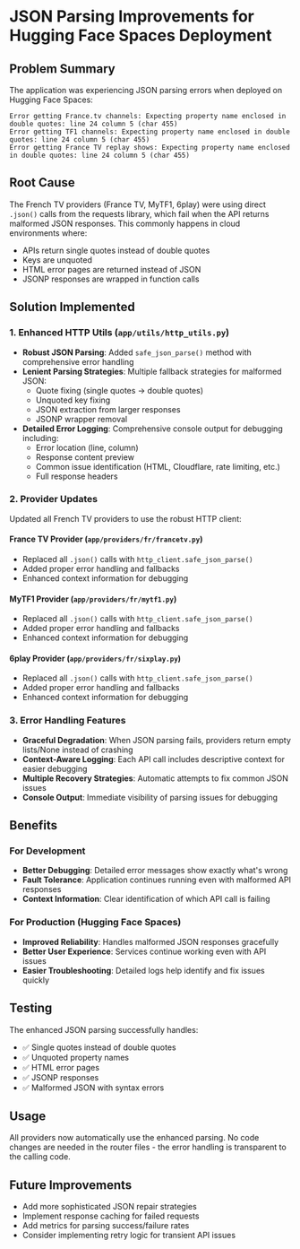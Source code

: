 # JSON Parsing Improvements for Hugging Face Spaces Deployment

## Problem Summary
The application was experiencing JSON parsing errors when deployed on Hugging Face Spaces:
```
Error getting France.tv channels: Expecting property name enclosed in double quotes: line 24 column 5 (char 455)
Error getting TF1 channels: Expecting property name enclosed in double quotes: line 24 column 5 (char 455)
Error getting France TV replay shows: Expecting property name enclosed in double quotes: line 24 column 5 (char 455)
```

## Root Cause
The French TV providers (France TV, MyTF1, 6play) were using direct `.json()` calls from the requests library, which fail when the API returns malformed JSON responses. This commonly happens in cloud environments where:
- APIs return single quotes instead of double quotes
- Keys are unquoted
- HTML error pages are returned instead of JSON
- JSONP responses are wrapped in function calls

## Solution Implemented

### 1. Enhanced HTTP Utils (`app/utils/http_utils.py`)
- **Robust JSON Parsing**: Added `safe_json_parse()` method with comprehensive error handling
- **Lenient Parsing Strategies**: Multiple fallback strategies for malformed JSON:
  - Quote fixing (single quotes → double quotes)
  - Unquoted key fixing
  - JSON extraction from larger responses
  - JSONP wrapper removal
- **Detailed Error Logging**: Comprehensive console output for debugging including:
  - Error location (line, column)
  - Response content preview
  - Common issue identification (HTML, Cloudflare, rate limiting, etc.)
  - Full response headers

### 2. Provider Updates
Updated all French TV providers to use the robust HTTP client:

#### France TV Provider (`app/providers/fr/francetv.py`)
- Replaced all `.json()` calls with `http_client.safe_json_parse()`
- Added proper error handling and fallbacks
- Enhanced context information for debugging

#### MyTF1 Provider (`app/providers/fr/mytf1.py`)
- Replaced all `.json()` calls with `http_client.safe_json_parse()`
- Added proper error handling and fallbacks
- Enhanced context information for debugging

#### 6play Provider (`app/providers/fr/sixplay.py`)
- Replaced all `.json()` calls with `http_client.safe_json_parse()`
- Added proper error handling and fallbacks
- Enhanced context information for debugging

### 3. Error Handling Features
- **Graceful Degradation**: When JSON parsing fails, providers return empty lists/None instead of crashing
- **Context-Aware Logging**: Each API call includes descriptive context for easier debugging
- **Multiple Recovery Strategies**: Automatic attempts to fix common JSON issues
- **Console Output**: Immediate visibility of parsing issues for debugging

## Benefits

### For Development
- **Better Debugging**: Detailed error messages show exactly what's wrong
- **Fault Tolerance**: Application continues running even with malformed API responses
- **Context Information**: Clear identification of which API call is failing

### For Production (Hugging Face Spaces)
- **Improved Reliability**: Handles malformed JSON responses gracefully
- **Better User Experience**: Services continue working even with API issues
- **Easier Troubleshooting**: Detailed logs help identify and fix issues quickly

## Testing
The enhanced JSON parsing successfully handles:
- ✅ Single quotes instead of double quotes
- ✅ Unquoted property names
- ✅ HTML error pages
- ✅ JSONP responses
- ✅ Malformed JSON with syntax errors

## Usage
All providers now automatically use the enhanced parsing. No code changes are needed in the router files - the error handling is transparent to the calling code.

## Future Improvements
- Add more sophisticated JSON repair strategies
- Implement response caching for failed requests
- Add metrics for parsing success/failure rates
- Consider implementing retry logic for transient API issues

